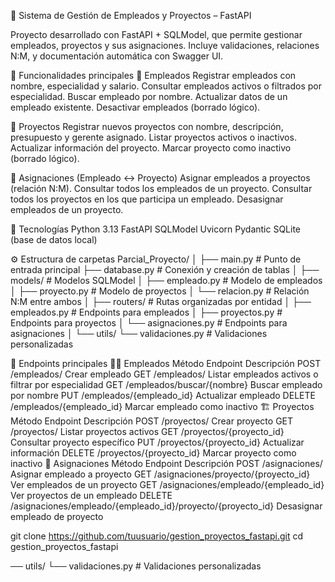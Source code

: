 🧩 Sistema de Gestión de Empleados y Proyectos – FastAPI

Proyecto desarrollado con FastAPI + SQLModel, que permite gestionar empleados, proyectos y sus asignaciones.
Incluye validaciones, relaciones N:M, y documentación automática con Swagger UI.

🚀 Funcionalidades principales
👷 Empleados
Registrar empleados con nombre, especialidad y salario.
Consultar empleados activos o filtrados por especialidad.
Buscar empleado por nombre.
Actualizar datos de un empleado existente.
Desactivar empleados (borrado lógico).

🧱 Proyectos
Registrar nuevos proyectos con nombre, descripción, presupuesto y gerente asignado.
Listar proyectos activos o inactivos.
Actualizar información del proyecto.
Marcar proyecto como inactivo (borrado lógico).

🔗 Asignaciones (Empleado ↔ Proyecto)
Asignar empleados a proyectos (relación N:M).
Consultar todos los empleados de un proyecto.
Consultar todos los proyectos en los que participa un empleado.
Desasignar empleados de un proyecto.

🧰 Tecnologías
Python 3.13
FastAPI
SQLModel
Uvicorn
Pydantic
SQLite (base de datos local)

⚙️ Estructura de carpetas
Parcial_Proyecto/
│
├── main.py                     # Punto de entrada principal
├── database.py                 # Conexión y creación de tablas
│
├── models/                     # Modelos SQLModel
│   ├── empleado.py             # Modelo de empleados
│   ├── proyecto.py             # Modelo de proyectos
│   └── relacion.py             # Relación N:M entre ambos
│
├── routers/                    # Rutas organizadas por entidad
│   ├── empleados.py            # Endpoints para empleados
│   ├── proyectos.py            # Endpoints para proyectos
│   └── asignaciones.py         # Endpoints para asignaciones
│
└── utils/
    └── validaciones.py         # Validaciones personalizadas

    
📡 Endpoints principales
🧑‍💼 Empleados
Método	Endpoint	Descripción
POST	/empleados/	Crear empleado
GET	/empleados/	Listar empleados activos o filtrar por especialidad
GET	/empleados/buscar/{nombre}	Buscar empleado por nombre
PUT	/empleados/{empleado_id}	Actualizar empleado
DELETE	/empleados/{empleado_id}	Marcar empleado como inactivo
🏗️ Proyectos
Método	Endpoint	Descripción
POST	/proyectos/	Crear proyecto
GET	/proyectos/	Listar proyectos activos
GET	/proyectos/{proyecto_id}	Consultar proyecto específico
PUT	/proyectos/{proyecto_id}	Actualizar información
DELETE	/proyectos/{proyecto_id}	Marcar proyecto como inactivo
🔗 Asignaciones
Método	Endpoint	Descripción
POST	/asignaciones/	Asignar empleado a proyecto
GET	/asignaciones/proyecto/{proyecto_id}	Ver empleados de un proyecto
GET	/asignaciones/empleado/{empleado_id}	Ver proyectos de un empleado
DELETE	/asignaciones/empleado/{empleado_id}/proyecto/{proyecto_id}	Desasignar empleado de proyecto

git clone https://github.com/tuusuario/gestion_proyectos_fastapi.git
cd gestion_proyectos_fastapi  


── utils/
    └── validaciones.py         # Validaciones personalizadas

